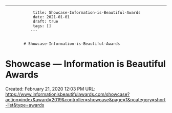 ---
                title: Showcase-Information-is-Beautiful-Awards
                date: 2021-01-01    
                draft: true
                tags: []
               ---


            # Showcase-Information-is-Beautiful-Awards

# Showcase — Information is Beautiful Awards
Created: February 21, 2020 12:03 PM
URL: https://www.informationisbeautifulawards.com/showcase?action=index&award=2019&controller=showcase&page=1&pcategory=short-list&type=awards